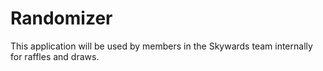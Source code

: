 # Randomizer

This application will be used by members in the Skywards team internally for raffles and draws.
